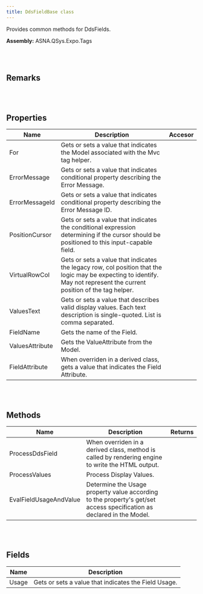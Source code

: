 ```yaml
---
title: DdsFieldBase class
---
```


Provides common methods for DdsFields.

**Assembly:** ASNA.QSys.Expo.Tags

<br>
<br>

## Remarks

<br>
<br>

## Properties

| Name | Description | Accesor
| --- | --- | ---
| For | Gets or sets a value that indicates the Model associated with the Mvc tag helper. | 
| ErrorMessage | Gets or sets a value that indicates conditional property describing the Error Message. | 
| ErrorMessageId | Gets or sets a value that indicates conditional property describing the Error Message ID. | 
| PositionCursor | Gets or sets a value that indicates the conditional expression determining if the cursor should be positioned to this input-capable field. | 
| VirtualRowCol | Gets or sets a value that indicates the legacy row, col position that the logic may be expecting to identify. May not represent the current position of the tag helper. | 
| ValuesText | Gets or sets a value that describes valid display values. Each text description is single-quoted. List is comma separated. | 
| FieldName | Gets the name of the Field. | 
| ValuesAttribute | Gets the ValueAttribute from the Model. | 
| FieldAttribute | When overriden in a derived class, gets a value that indicates the Field Attribute. | 

<br>
<br>

## Methods

| Name | Description | Returns
| --- | --- | ---
| ProcessDdsField | When overriden in a derived class, method is called by rendering engine to write the HTML output. | 
| ProcessValues | Process Display Values. | 
| EvalFieldUsageAndValue | Determine the Usage property value according to the property's get/set access specification as declared in the Model. | 

<br>
<br>

## Fields

| Name | Description
| --- | --- 
| Usage | Gets or sets a value that indicates the Field Usage.

<br>
<br>


